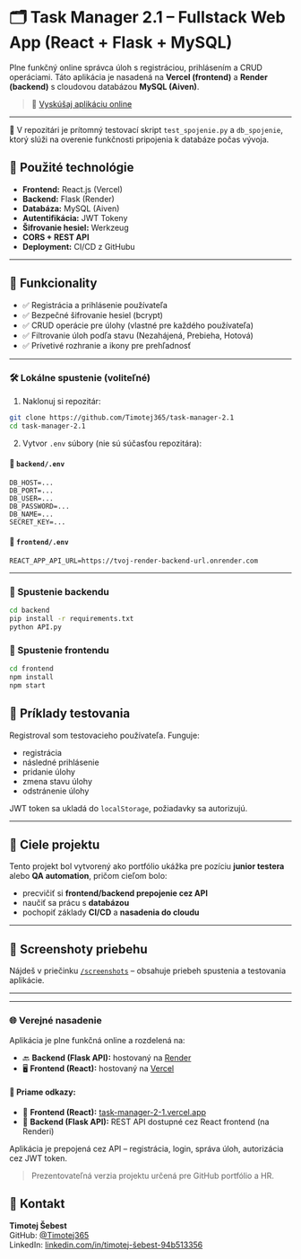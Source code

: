# 🗂️ Task Manager 2.1 – Fullstack Web App (React + Flask + MySQL)

Plne funkčný online správca úloh s registráciou, prihlásením a CRUD operáciami. Táto aplikácia je nasadená na **Vercel (frontend)** a **Render (backend)** s cloudovou databázou **MySQL (Aiven)**.

> 🔗 [Vyskúšaj aplikáciu online](https://task-manager-2-1.vercel.app)

---

🧪 V repozitári je prítomný testovací skript `test_spojenie.py` a `db_spojenie`, ktorý slúži na overenie funkčnosti pripojenia k databáze počas vývoja.


## 🔧 Použité technológie

- **Frontend:** React.js (Vercel)
- **Backend:** Flask (Render)
- **Databáza:** MySQL (Aiven)
- **Autentifikácia:** JWT Tokeny
- **Šifrovanie hesiel:** Werkzeug
- **CORS + REST API**
- **Deployment:** CI/CD z GitHubu

---

## 🔐 Funkcionality

- ✅ Registrácia a prihlásenie používateľa
- ✅ Bezpečné šifrovanie hesiel (bcrypt)
- ✅ CRUD operácie pre úlohy (vlastné pre každého používateľa)
- ✅ Filtrovanie úloh podľa stavu (Nezahájená, Prebieha, Hotová)
- ✅ Prívetivé rozhranie a ikony pre prehľadnosť

---

### 🛠️ Lokálne spustenie (voliteľné)

1. Naklonuj si repozitár:
```bash
git clone https://github.com/Timotej365/task-manager-2.1
cd task-manager-2.1
```

2. Vytvor `.env` súbory (nie sú súčasťou repozitára):

#### 📁 `backend/.env`
```
DB_HOST=...
DB_PORT=...
DB_USER=...
DB_PASSWORD=...
DB_NAME=...
SECRET_KEY=...
```

#### 📁 `frontend/.env`
```
REACT_APP_API_URL=https://tvoj-render-backend-url.onrender.com
```

---

### 🚀 Spustenie backendu

```bash
cd backend
pip install -r requirements.txt
python API.py
```

### 🚀 Spustenie frontendu

```bash
cd frontend
npm install
npm start
```



## 🧪 Príklady testovania

Registroval som testovacieho používateľa. Funguje:

- registrácia  
- následné prihlásenie  
- pridanie úlohy  
- zmena stavu úlohy  
- odstránenie úlohy  

JWT token sa ukladá do `localStorage`, požiadavky sa autorizujú.

---

## 🎯 Ciele projektu

Tento projekt bol vytvorený ako portfólio ukážka pre pozíciu **junior testera** alebo **QA automation**, pričom cieľom bolo:

- precvičiť si **frontend/backend prepojenie cez API**
- naučiť sa prácu s **databázou**
- pochopiť základy **CI/CD** a **nasadenia do cloudu**

---

## 📂 Screenshoty priebehu

Nájdeš v priečinku [`/screenshots`](./screenshots) – obsahuje priebeh spustenia a testovania aplikácie.

---

---

### 🌐 Verejné nasadenie

Aplikácia je plne funkčná online a rozdelená na:

- 🔙 **Backend (Flask API):** hostovaný na [Render](https://render.com)
- 🖥️ **Frontend (React):** hostovaný na [Vercel](https://vercel.com)

#### 🔗 Priame odkazy:

- 🧠 **Frontend (React):** [task-manager-2-1.vercel.app](https://task-manager-2-1.vercel.app)
- 🔧 **Backend (Flask API):** REST API dostupné cez React frontend (na Renderi)

Aplikácia je prepojená cez API – registrácia, login, správa úloh, autorizácia cez JWT token.

> Prezentovateľná verzia projektu určená pre GitHub portfólio a HR.


## 👤 Kontakt

**Timotej Šebest**  
GitHub: [@Timotej365](https://github.com/Timotej365)  
LinkedIn: [linkedin.com/in/timotej-šebest-94b513356](https://linkedin.com/in/timotej-šebest-94b513356)


